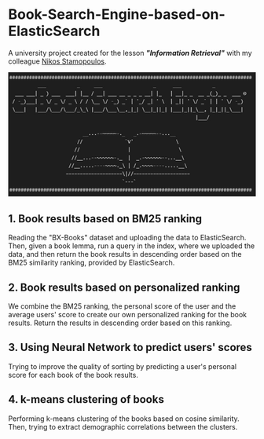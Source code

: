 # Book-Search-Engine-based-on-ElasticSearch

A university project created for the lesson ***"Information Retrieval"*** with my colleague [Nikos Stamopoulos](https://github.com/nikosstam4).

<img src="https://github.com/nikpapage23/Book-Search-Engine-based-on-ElasticSearch/blob/main/logo.jpg">

## 1. Book results based on BM25 ranking
Reading the "BX-Books" dataset and uploading the data to ElasticSearch. Then, given a book lemma, run a query in the index, where we uploaded the data, and then return the book results in descending order based on the BM25 similarity ranking, provided by ElasticSearch.

## 2. Book results based on personalized ranking
We combine the BM25 ranking, the personal score of the user and the average users' score to create our own personalized ranking for the book results. Return the results in descending order based on this ranking.

## 3. Using Neural Network to predict users' scores
Trying to improve the quality of sorting by predicting a user's personal score for each book of the book results.

## 4. k-means clustering of books
Performing k-means clustering of the books based on cosine similarity. Then, trying to extract demographic correlations between the clusters.
